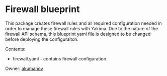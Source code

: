 # Firewall blueprint
This package creates firewall rules and all required configuration needed in order to manage these firewall rules with Yakima. Due to the nature of the firewall API schema, this blueprint yaml file is designed to be changed before deploying the configuraiton.

Contents:
- firewall.yaml - contains firewall configuration.

Owner: [akumanov](http://who/akumanov@google.com)
